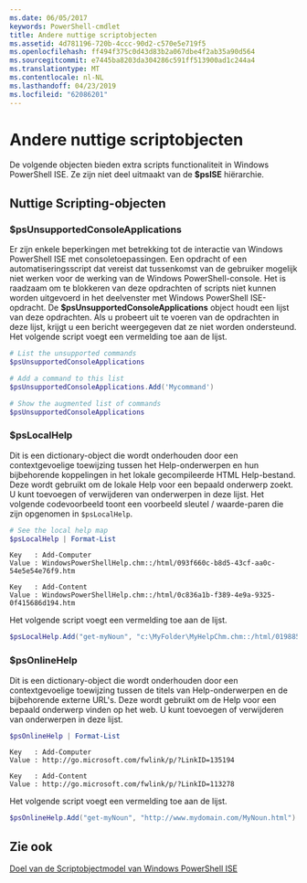 ```yaml
---
ms.date: 06/05/2017
keywords: PowerShell-cmdlet
title: Andere nuttige scriptobjecten
ms.assetid: 4d781196-720b-4ccc-90d2-c570e5e719f5
ms.openlocfilehash: ff494f375c0d43d83b2a067dbe4f2ab35a90d564
ms.sourcegitcommit: e7445ba8203da304286c591ff513900ad1c244a4
ms.translationtype: MT
ms.contentlocale: nl-NL
ms.lasthandoff: 04/23/2019
ms.locfileid: "62086201"
---
```

# <a name="other-useful-scripting-objects"></a>Andere nuttige scriptobjecten

De volgende objecten bieden extra scripts functionaliteit in Windows PowerShell ISE. Ze zijn niet deel uitmaakt van de **$psISE** hiërarchie.

## <a name="useful-scripting-objects"></a>Nuttige Scripting-objecten

### <a name="psunsupportedconsoleapplications"></a>$psUnsupportedConsoleApplications

Er zijn enkele beperkingen met betrekking tot de interactie van Windows PowerShell ISE met consoletoepassingen. Een opdracht of een automatiseringsscript dat vereist dat tussenkomst van de gebruiker mogelijk niet werken voor de werking van de Windows PowerShell-console. Het is raadzaam om te blokkeren van deze opdrachten of scripts niet kunnen worden uitgevoerd in het deelvenster met Windows PowerShell ISE-opdracht. De **$psUnsupportedConsoleApplications** object houdt een lijst van deze opdrachten. Als u probeert uit te voeren van de opdrachten in deze lijst, krijgt u een bericht weergegeven dat ze niet worden ondersteund. Het volgende script voegt een vermelding toe aan de lijst.

```powershell
# List the unsupported commands
$psUnsupportedConsoleApplications

# Add a command to this list
$psUnsupportedConsoleApplications.Add('Mycommand')

# Show the augmented list of commands
$psUnsupportedConsoleApplications
```

### <a name="pslocalhelp"></a>$psLocalHelp

Dit is een dictionary-object die wordt onderhouden door een contextgevoelige toewijzing tussen het Help-onderwerpen en hun bijbehorende koppelingen in het lokale gecompileerde HTML Help-bestand. Deze wordt gebruikt om de lokale Help voor een bepaald onderwerp zoekt. U kunt toevoegen of verwijderen van onderwerpen in deze lijst. Het volgende codevoorbeeld toont een voorbeeld sleutel / waarde-paren die zijn opgenomen in `$psLocalHelp`.

```powershell
# See the local help map
$psLocalHelp | Format-List
```

```output
Key   : Add-Computer
Value : WindowsPowerShellHelp.chm::/html/093f660c-b8d5-43cf-aa0c-54e5e54e76f9.htm

Key   : Add-Content
Value : WindowsPowerShellHelp.chm::/html/0c836a1b-f389-4e9a-9325-0f415686d194.htm
```

Het volgende script voegt een vermelding toe aan de lijst.

```powershell
$psLocalHelp.Add("get-myNoun", "c:\MyFolder\MyHelpChm.chm::/html/0198854a-1298-57ae-aa0c-87b5e5a84712.htm")
```

### <a name="psonlinehelp"></a>$psOnlineHelp

Dit is een dictionary-object die wordt onderhouden door een contextgevoelige toewijzing tussen de titels van Help-onderwerpen en de bijbehorende externe URL's. Deze wordt gebruikt om de Help voor een bepaald onderwerp vinden op het web. U kunt toevoegen of verwijderen van onderwerpen in deze lijst.

```powershell
$psOnlineHelp | Format-List
```

```output
Key   : Add-Computer
Value : http://go.microsoft.com/fwlink/p/?LinkID=135194

Key   : Add-Content
Value : http://go.microsoft.com/fwlink/p/?LinkID=113278
```

Het volgende script voegt een vermelding toe aan de lijst.

```powershell
$psOnlineHelp.Add("get-myNoun", "http://www.mydomain.com/MyNoun.html")
```

## <a name="see-also"></a>Zie ook

[Doel van de Scriptobjectmodel van Windows PowerShell ISE](../components/ise/object-model/Purpose-of-the-Windows-PowerShell-ISE-Scripting-Object-Model.md)